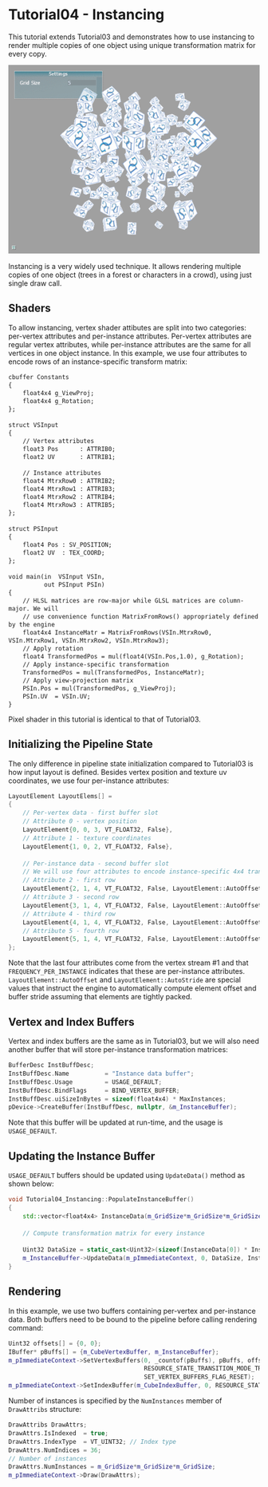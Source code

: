 # Tutorial04 - Instancing

This tutorial extends Tutorial03 and demonstrates how to use instancing to render multiple copies
of one object using unique transformation matrix for every copy.

![](Animation_Large.gif)

Instancing is a very widely used technique. It allows rendering multiple copies of one object (trees 
in a forest or characters in a crowd), using just single draw call. 

## Shaders

To allow instancing, vertex shader attibutes are split into two categories: per-vertex attributes
and per-instance attributes. Per-vertex attributes are regular vertex attributes, while per-instance
attributes are the same for all vertices in one object instance. In this example, we use
four attributes to encode rows of an instance-specific transform matrix:

```hlsl
cbuffer Constants
{
    float4x4 g_ViewProj;
    float4x4 g_Rotation;
};

struct VSInput
{
    // Vertex attributes
    float3 Pos      : ATTRIB0; 
    float2 UV       : ATTRIB1;

    // Instance attributes
    float4 MtrxRow0 : ATTRIB2;
    float4 MtrxRow1 : ATTRIB3;
    float4 MtrxRow2 : ATTRIB4;
    float4 MtrxRow3 : ATTRIB5;
};

struct PSInput 
{ 
    float4 Pos : SV_POSITION; 
    float2 UV  : TEX_COORD; 
};

void main(in  VSInput VSIn,
          out PSInput PSIn) 
{
    // HLSL matrices are row-major while GLSL matrices are column-major. We will
    // use convenience function MatrixFromRows() appropriately defined by the engine
    float4x4 InstanceMatr = MatrixFromRows(VSIn.MtrxRow0, VSIn.MtrxRow1, VSIn.MtrxRow2, VSIn.MtrxRow3);
    // Apply rotation
    float4 TransformedPos = mul(float4(VSIn.Pos,1.0), g_Rotation);
    // Apply instance-specific transformation
    TransformedPos = mul(TransformedPos, InstanceMatr);
    // Apply view-projection matrix
    PSIn.Pos = mul(TransformedPos, g_ViewProj);
    PSIn.UV  = VSIn.UV;
}

```

Pixel shader in this tutorial is identical to that of Tutorial03.

## Initializing the Pipeline State

The only difference in pipeline state initialization compared to Tutorial03 is how input layout is defined.
Besides vertex position and texture uv coordinates, we use four per-instance attributes:

```cpp
LayoutElement LayoutElems[] =
{
    // Per-vertex data - first buffer slot
    // Attribute 0 - vertex position
    LayoutElement{0, 0, 3, VT_FLOAT32, False},
    // Attribute 1 - texture coordinates
    LayoutElement{1, 0, 2, VT_FLOAT32, False},
            
    // Per-instance data - second buffer slot
    // We will use four attributes to encode instance-specific 4x4 transformation matrix
    // Attribute 2 - first row
    LayoutElement{2, 1, 4, VT_FLOAT32, False, LayoutElement::AutoOffset, LayoutElement::AutoStride, LayoutElement::FREQUENCY_PER_INSTANCE},
    // Attribute 3 - second row
    LayoutElement{3, 1, 4, VT_FLOAT32, False, LayoutElement::AutoOffset, LayoutElement::AutoStride, LayoutElement::FREQUENCY_PER_INSTANCE},
    // Attribute 4 - third row
    LayoutElement{4, 1, 4, VT_FLOAT32, False, LayoutElement::AutoOffset, LayoutElement::AutoStride, LayoutElement::FREQUENCY_PER_INSTANCE},
    // Attribute 5 - fourth row
    LayoutElement{5, 1, 4, VT_FLOAT32, False, LayoutElement::AutoOffset, LayoutElement::AutoStride, LayoutElement::FREQUENCY_PER_INSTANCE}
};
```

Note that the last four attributes come from the vertex stream #1 and that `FREQUENCY_PER_INSTANCE`
indicates that these are per-instance attributes. `LayoutElement::AutoOffset` and `LayoutElement::AutoStride` are
special values that instruct the engine to automatically compute element offset and buffer stride assuming that
elements are tightly packed.

## Vertex and Index Buffers

Vertex and index buffers are the same as in Tutorial03, but we will also need another buffer
that will store per-instance transformation matrices:

```cpp
BufferDesc InstBuffDesc;
InstBuffDesc.Name          = "Instance data buffer";
InstBuffDesc.Usage         = USAGE_DEFAULT; 
InstBuffDesc.BindFlags     = BIND_VERTEX_BUFFER;
InstBuffDesc.uiSizeInBytes = sizeof(float4x4) * MaxInstances;
pDevice->CreateBuffer(InstBuffDesc, nullptr, &m_InstanceBuffer);
```

Note that this buffer will be updated at run-time, and the usage is `USAGE_DEFAULT`.

## Updating the Instance Buffer

`USAGE_DEFAULT` buffers should be updated using `UpdateData()` method as shown below:

```cpp
void Tutorial04_Instancing::PopulateInstanceBuffer()
{
    std::vector<float4x4> InstanceData(m_GridSize*m_GridSize*m_GridSize);

    // Compute transformation matrix for every instance

    Uint32 DataSize = static_cast<Uint32>(sizeof(InstanceData[0]) * InstanceData.size());
    m_InstanceBuffer->UpdateData(m_pImmediateContext, 0, DataSize, InstanceData.data());
}
```

## Rendering

In this example, we use two buffers containing per-vertex and per-instance data.
Both buffers need to be bound to the pipeline before calling rendering command:

```cpp
Uint32 offsets[] = {0, 0};
IBuffer* pBuffs[] = {m_CubeVertexBuffer, m_InstanceBuffer};
m_pImmediateContext->SetVertexBuffers(0, _countof(pBuffs), pBuffs, offsets,
                                      RESOURCE_STATE_TRANSITION_MODE_TRANSITION,
                                      SET_VERTEX_BUFFERS_FLAG_RESET);
m_pImmediateContext->SetIndexBuffer(m_CubeIndexBuffer, 0, RESOURCE_STATE_TRANSITION_MODE_TRANSITION);
```

Number of instances is specified by the `NumInstances` member of `DrawAttribs` structure:

```cpp
DrawAttribs DrawAttrs;
DrawAttrs.IsIndexed  = true;
DrawAttrs.IndexType  = VT_UINT32; // Index type
DrawAttrs.NumIndices = 36;
// Number of instances
DrawAttrs.NumInstances = m_GridSize*m_GridSize*m_GridSize; 
m_pImmediateContext->Draw(DrawAttrs);
```
